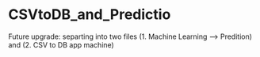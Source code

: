 # CSVtoDB_and_Predictio
Future upgrade: separting into two files (1. Machine Learning --> Predition) and (2. CSV to DB app machine)
